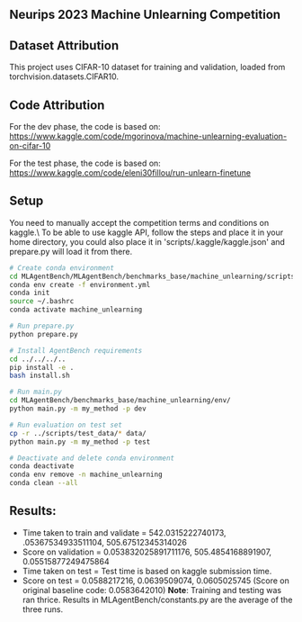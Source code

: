 ## Neurips 2023 Machine Unlearning Competition

## Dataset Attribution
This project uses CIFAR-10 dataset for training and validation, loaded from torchvision.datasets.CIFAR10.

## Code Attribution
For the dev phase, the code is based on:
https://www.kaggle.com/code/mgorinova/machine-unlearning-evaluation-on-cifar-10

For the test phase, the code is based on:
https://www.kaggle.com/code/eleni30fillou/run-unlearn-finetune

## Setup
You need to manually accept the competition terms and conditions on kaggle.\\
To be able to use kaggle API, follow the steps and place it in your home directory, you could also place it in 'scripts/.kaggle/kaggle.json' and prepare.py will load it from there.

```bash
# Create conda environment
cd MLAgentBench/MLAgentBench/benchmarks_base/machine_unlearning/scripts/
conda env create -f environment.yml
conda init
source ~/.bashrc
conda activate machine_unlearning

# Run prepare.py
python prepare.py

# Install AgentBench requirements
cd ../../../..
pip install -e .
bash install.sh

# Run main.py
cd MLAgentBench/benchmarks_base/machine_unlearning/env/
python main.py -m my_method -p dev

# Run evaluation on test set
cp -r ../scripts/test_data/* data/
python main.py -m my_method -p test

# Deactivate and delete conda environment
conda deactivate
conda env remove -n machine_unlearning
conda clean --all
```
## Results:
* Time taken to train and validate = 542.0315222740173, .05367534933511104, 505.67512345314026
* Score on validation = 0.053832025891711176, 505.4854168891907, 0.05515877249475864
* Time taken on test = Test time is based on kaggle submission time.
* Score on test =  0.0588217216, 0.0639509074, 0.0605025745 (Score on original baseline code: 0.0583642010)
**Note**: Training and testing was ran thrice. Results in MLAgentBench/constants.py are the average of the three runs.
